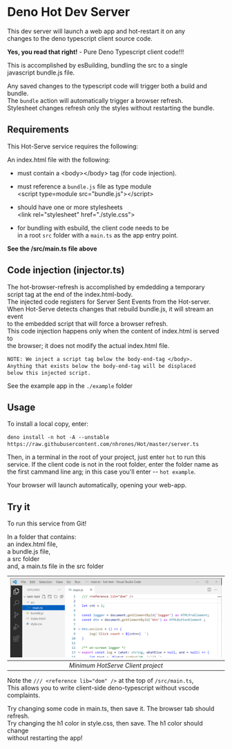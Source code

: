 
# Deno Hot Dev Server

This dev server will launch a web app and hot-restart it on any    
changes to the deno typescript client source code.   

**Yes, you read that right!** - Pure Deno Typescript client code!!!

This is accomplished by esBuilding, bundling the src to a single    
javascript bundle.js file. 

Any saved changes to the typescript code will trigger both a build and bundle.   
The `bundle` action will automatically trigger a browser refresh.   
Stylesheet changes refresh only the styles without restarting the bundle.   

## Requirements
This Hot-Serve service requires the following:
    
An index.html file with the following:    
  - must contain a \<body\>\</body\> tag (for code injection).
  - must reference a `bundle.js` file as type module    
     \<script type=module src="bundle.js"\>\</script\>
  - should have one or more stylesheets     
     \<link rel="stylesheet" href="./style.css"\>
     
  - for bundling with esbuild, the client code needs to be   
  in a root `src` folder with a `main.ts` as the app entry point.

**See the /src/main.ts file above**  


## Code injection (injector.ts)
The hot-browser-refresh is accomplished by emdedding a temporary   
script tag at the end of the index.html-body.   
The injected code registers for Server Sent Events from the Hot-server.   
When Hot-Serve detects changes that rebuild bundle.js, it will stream an event   
to the embedded script that will force a browser refresh.    
This code injection happens only when the content of index.html is served to    
the browser; it does not modify the actual index.html file.
```
NOTE: We inject a script tag below the body-end-tag </body>.
Anything that exists below the body-end-tag will be displaced    
below this injected script.   
``` 
See the example app in the `./example` folder

## Usage
To install a local copy, enter:
```
deno install -n hot -A --unstable https://raw.githubusercontent.com/nhrones/Hot/master/server.ts 
```  
Then, in a terminal in the root of your project, just enter `hot` to run this service. If the client code is not in the root folder, enter the folder name as the first cammand line arg; in this case you'll enter -- `hot example`.

Your browser will launch automatically, opening your web-app.

## Try it
To run this service from Git! 

In a folder that contains:   
   an index.html file,   
   a bundle.js file,   
   a src folder   
   and, a main.ts file in the src folder     


|![minimum](hot-test.png)|
|:--:| 
| *Minimum HotServe Client project* |


Note the `/// <reference lib="dom" />` at the top of `/src/main.ts`,   
This allows you to write client-side deno-typescript without vscode complaints.

Try changing some code in main.ts, then save it.  The browser tab should refresh.    
Try changing the h1 color in style.css, then save.  The h1 color should change    
without restarting the app!

